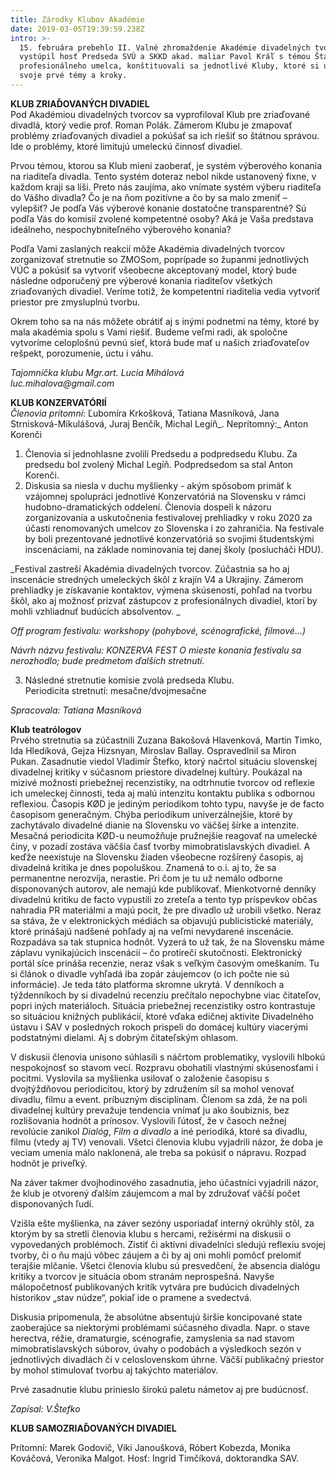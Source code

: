 ```yaml
---
title: Zárodky Klubov Akadémie
date: 2019-03-05T19:39:59.238Z
intro: >-
  15. februára prebehlo II. Valné zhromaždenie Akadémie divadelných tvorcov,
  vystúpil hosť Predseda SVÚ a SKKD akad. maliar Pavol Kráľ s témou Štatút
  profesionálneho umelca, konštituovali sa jednotlivé Kluby, ktoré si určili
  svoje prvé témy a kroky.
---
```

**KLUB ZRIAĎOVANÝCH DIVADIEL**\
Pod Akadémiou divadelných tvorcov sa vyprofiloval Klub pre zriaďované divadlá, ktorý vedie prof. Roman Polák. Zámerom Klubu  je zmapovať problémy zriaďovaných divadiel a pokúšať sa ich riešiť so štátnou správou. Ide o problémy, ktoré limitujú umeleckú činnosť divadiel. 

Prvou témou, ktorou sa Klub mieni zaoberať, je systém výberového konania na riaditeľa divadla. Tento systém doteraz nebol nikde ustanovený fixne, v každom kraji sa líši. Preto nás zaujíma, ako vnímate systém výberu riaditeľa do Vášho divadla? Čo je na ňom pozitívne a čo by sa malo zmeniť – vylepšiť? Je podľa Vás výberové konanie dostatočne transparentné? Sú podľa Vás do komisií zvolené kompetentné osoby? Aká je Vaša predstava ideálneho, nespochybniteľného výberového konania?

Podľa Vami zaslaných reakcií môže Akadémia divadelných tvorcov zorganizovať stretnutie so ZMOSom, poprípade so županmi jednotlivých VÚC a pokúsiť sa vytvoriť všeobecne akceptovaný model, ktorý bude následne odporučený pre výberové konania riaditeľov všetkých zriaďovaných divadiel. Veríme totiž, že kompetentní riaditelia vedia vytvoriť priestor pre zmysluplnú tvorbu. 

Okrem toho sa na nás môžete obrátiť aj s inými podnetmi na témy, ktoré by mala akadémia spolu s Vami riešiť. Budeme veľmi radi, ak spoločne vytvoríme celoplošnú pevnú sieť, ktorá bude mať u našich zriaďovateľov rešpekt, porozumenie, úctu i váhu.

_Tajomníčka klubu Mgr.art. Lucia Mihálová_\
_luc.mihalova@gmail.com_

**KLUB KONZERVATÓRIÍ**\
_Členovia prítomní_: Ľubomíra Krkošková, Tatiana Masníková, Jana Strnisková-Mikulášová, Juraj Benčík, Michal Legíň_. Neprítomný:_ Anton Korenči 

1. Členovia si jednohlasne zvolili Predsedu a podpredsedu Klubu.
   Za predsedu bol zvolený Michal Legíň. Podpredsedom sa stal Anton Korenči.
2. Diskusia sa niesla v duchu myšlienky -  akým spôsobom primäť k vzájomnej spolupráci jednotlivé Konzervatóriá na Slovensku v rámci hudobno-dramatických oddelení.  Členovia dospeli k názoru zorganizovania a uskutočnenia festivalovej prehliadky v roku 2020 za účasti renomovaných umelcov zo Slovenska i zo zahraničia. Na festivale by boli prezentované jednotlivé konzervatóriá so svojimi študentskými inscenáciami, na základe nominovania tej danej školy (poslucháči HDU). 

 _Festival zastreší Akadémia divadelných tvorcov. Zúčastnia sa ho aj inscenácie stredných umeleckých škôl z krajín V4 a Ukrajiny. Zámerom prehliadky je získavanie kontaktov, výmena skúseností, pohľad na tvorbu škôl,  ako aj možnosť prizvať zástupcov z profesionálnych divadiel, ktorí by mohli  vzhliadnuť budúcich absolventov. _

_Off program festivalu: workshopy  (pohybové, scénografické, filmové...)_

_Návrh názvu festivalu: KONZERVA FEST
O mieste konania festivalu sa nerozhodlo; bude predmetom ďalších stretnutí._

3. Následné stretnutie komisie zvolá predseda Klubu.\
   Periodicita stretnutí: mesačne/dvojmesačne

_Spracovala: Tatiana Masníková_

**Klub teatrólogov**\
Prvého stretnutia sa zúčastnili Zuzana Bakošová Hlavenková, Martin Timko, Ida Hledíková, Gejza Hizsnyan, Miroslav Ballay. Ospravedlnil sa Miron Pukan. Zasadnutie viedol Vladimír Štefko, ktorý načrtol situáciu slovenskej divadelnej kritiky v súčasnom priestore divadelnej kultúry. Poukázal na mizivé možnosti priebežnej recenzistiky, na odtrhnutie tvorcov od reflexie ich umeleckej činnosti, teda aj malú intenzitu kontaktu publika s odbornou reflexiou. Časopis KØD je jediným periodikom tohto typu, navyše je de facto časopisom generačným. Chýba periodikum univerzálnejšie, ktoré by zachytávalo divadelné dianie na Slovensku vo väčšej šírke a intenzite. Mesačná periodicita KØD-u neumožňuje pružnejšie reagovať na umelecké činy, v pozadí zostáva väčšia časť tvorby mimobratislavských divadiel. A keďže neexistuje na Slovensku žiaden všeobecne rozšírený časopis, aj divadelná kritika je dnes popoluškou. Znamená to o.i. aj to, že sa permanentne nerozvíja, nerastie. Pri čom je tu už nemálo odborne disponovaných autorov, ale nemajú kde publikovať. Mienkotvorné denníky divadelnú kritiku de facto vypustili zo zreteľa a tento typ príspevkov občas nahradia PR materiálmi a majú pocit, že pre divadlo už urobili všetko. Neraz sa stáva, že v elektronických médiách sa objavujú publicistické materiály, ktoré prinášajú nadšené pohľady aj na veľmi nevydarené inscenácie. Rozpadáva sa tak stupnica hodnôt. Vyzerá to už tak, že na Slovensku máme záplavu vynikajúcich inscenácií – čo protirečí skutočnosti. Elektronický portál síce prináša recenzie, neraz však s veľkým časovým omeškaním. Tu si článok o divadle vyhľadá iba zopár záujemcov (o ich počte nie sú informácie). Je teda táto platforma skromne ukrytá. V denníkoch a týždenníkoch by si divadelnú recenziu prečítalo nepochybne viac čitateľov, popri iných materiáloch. Situácia priebežnej recenzistiky ostro kontrastuje so situáciou knižných publikácií, ktoré vďaka edičnej aktivite Divadelného ústavu i SAV v posledných rokoch prispeli do domácej kultúry viacerými podstatnými dielami. Aj s dobrým čitateľským ohlasom.

V diskusii členovia unisono súhlasili s náčrtom problematiky, vyslovili hlbokú nespokojnosť so stavom vecí. Rozpravu obohatili vlastnými skúsenosťami i pocitmi. Vyslovila sa myšlienka usilovať o založenie časopisu s dvojtýždňovou periodicitou, ktorý by združením síl sa mohol venovať divadlu, filmu a event. príbuzným disciplínam. Členom sa zdá, že na poli divadelnej kultúry prevažuje tendencia vnímať ju ako šoubiznis, bez rozlišovania hodnôt a prínosov. Vyslovili ľútosť, že v časoch nežnej revolúcie zanikol _Dialóg_, _Film a divadlo_ a iné periodiká, ktoré sa divadlu, filmu (vtedy aj TV) venovali. Všetci členovia klubu vyjadrili názor, že doba je veciam umenia málo naklonená, ale treba sa pokúsiť o nápravu. Rozpad hodnôt je priveľký.

Na záver takmer dvojhodinového zasadnutia, jeho účastníci vyjadrili názor, že klub je otvorený ďalším záujemcom a mal by združovať väčší počet disponovaných ľudí.

Vzišla ešte myšlienka, na záver sezóny usporiadať interný okrúhly stôl, za ktorým by sa stretli členovia klubu s hercami, režisérmi na diskusii o vypovedaných problémoch. Zistiť či aktívni divadelníci sledujú reflexiu svojej tvorby, či o ňu majú vôbec záujem a či by aj oni mohli pomôcť prelomiť terajšie mlčanie. Všetci členovia klubu sú presvedčení, že absencia dialógu kritiky a tvorcov je situácia obom stranám neprospešná. Navyše málopočetnosť publikovaných kritík vytvára pre budúcich divadelných historikov „stav núdze“, pokiaľ ide o pramene a svedectvá.

Diskusia pripomenula, že absolútne absentujú širšie koncipované state zaoberajúce sa niektorými problémami súčasného divadla. Napr. o stave herectva, réžie, dramaturgie, scénografie, zamyslenia sa nad stavom mimobratislavských súborov, úvahy o podobách a výsledkoch sezón v jednotlivých divadlách či v celoslovenskom úhrne. Väčší publikačný priestor by mohol stimulovať tvorbu aj takýchto materiálov.

Prvé zasadnutie klubu prinieslo širokú paletu námetov aj pre budúcnosť.

_Zapísal: V.Štefko_


**KLUB SAMOZRIAĎOVANÝCH DIVADIEL**

Prítomní: Marek Godovič, Viki Janoušková, Róbert Kobezda, Monika Kováčová, Veronika Malgot.
Hosť: Ingrid Timčíková, doktorandka SAV.
